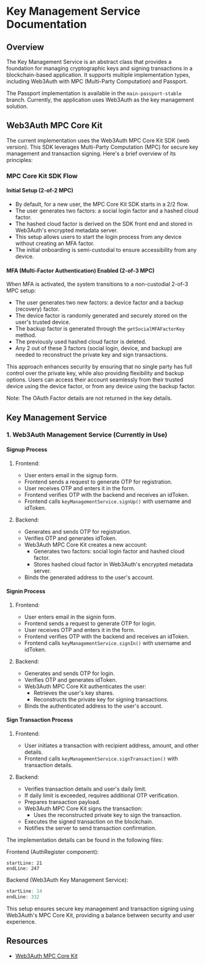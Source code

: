 # Key Management Service Documentation

## Overview

The Key Management Service is an abstract class that provides a foundation for managing cryptographic keys and signing transactions in a blockchain-based application. It supports multiple implementation types, including Web3Auth with MPC (Multi-Party Computation) and Passport. 

The Passport implementation is available in the `main-passport-stable` branch. Currently, the application uses Web3Auth as the key management solution.


## Web3Auth MPC Core Kit

The current implementation uses the Web3Auth MPC Core Kit SDK (web version). This SDK leverages Multi-Party Computation (MPC) for secure key management and transaction signing. Here's a brief overview of its principles:

### MPC Core Kit SDK Flow

#### Initial Setup (2-of-2 MPC)

- By default, for a new user, the MPC Core Kit SDK starts in a 2/2 flow.
- The user generates two factors: a social login factor and a hashed cloud factor.
- The hashed cloud factor is derived on the SDK front end and stored in Web3Auth's encrypted metadata server.
- This setup allows users to start the login process from any device without creating an MFA factor.
- The initial onboarding is semi-custodial to ensure accessibility from any device.

#### MFA (Multi-Factor Authentication) Enabled (2-of-3 MPC)

When MFA is activated, the system transitions to a non-custodial 2-of-3 MPC setup:

- The user generates two new factors: a device factor and a backup (recovery) factor.
- The device factor is randomly generated and securely stored on the user's trusted device.
- The backup factor is generated through the `getSocialMFAFactorKey` method.
- The previously used hashed cloud factor is deleted.
- Any 2 out of these 3 factors (social login, device, and backup) are needed to reconstruct the private key and sign transactions.

This approach enhances security by ensuring that no single party has full control over the private key, while also providing flexibility and backup options. Users can access their account seamlessly from their trusted device using the device factor, or from any device using the backup factor.

Note: The OAuth Factor details are not returned in the key details.


## Key Management Service

### 1. Web3Auth Management Service (Currently in Use)

#### Signup Process
1. Frontend:
   - User enters email in the signup form.
   - Frontend sends a request to generate OTP for registration.
   - User receives OTP and enters it in the form.
   - Frontend verifies OTP with the backend and receives an idToken.
   - Frontend calls `keyManagementService.signUp()` with username and idToken.

2. Backend:
   - Generates and sends OTP for registration.
   - Verifies OTP and generates idToken.
   - Web3Auth MPC Core Kit creates a new account:
     - Generates two factors: social login factor and hashed cloud factor.
     - Stores hashed cloud factor in Web3Auth's encrypted metadata server.
   - Binds the generated address to the user's account.

#### Signin Process
1. Frontend:
   - User enters email in the signin form.
   - Frontend sends a request to generate OTP for login.
   - User receives OTP and enters it in the form.
   - Frontend verifies OTP with the backend and receives an idToken.
   - Frontend calls `keyManagementService.signIn()` with username and idToken.

2. Backend:
   - Generates and sends OTP for login.
   - Verifies OTP and generates idToken.
   - Web3Auth MPC Core Kit authenticates the user:
     - Retrieves the user's key shares.
     - Reconstructs the private key for signing transactions.
   - Binds the authenticated address to the user's account.

#### Sign Transaction Process
1. Frontend:
   - User initiates a transaction with recipient address, amount, and other details.
   - Frontend calls `keyManagementService.signTransaction()` with transaction details.

2. Backend:
   - Verifies transaction details and user's daily limit.
   - If daily limit is exceeded, requires additional OTP verification.
   - Prepares transaction payload.
   - Web3Auth MPC Core Kit signs the transaction:
     - Uses the reconstructed private key to sign the transaction.
   - Executes the signed transaction on the blockchain.
   - Notifies the server to send transaction confirmation.

The implementation details can be found in the following files:

Frontend (AuthRegister component):
```typescript:src/components/AuthRegister/index.tsx
startLine: 21
endLine: 247
```

Backend (Web3Auth Key Management Service):
```typescript:src/services/KeyManagementService/Web3authWithMPCKeyManagementService.ts
startLine: 14
endLine: 332
```

This setup ensures secure key management and transaction signing using Web3Auth's MPC Core Kit, providing a balance between security and user experience.


## Resources

- [Web3Auth MPC Core Kit](https://web3auth.io/docs/sdk/core-kit/mpc-core-kit)